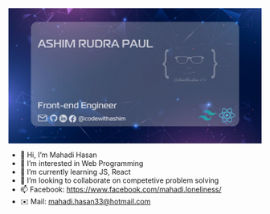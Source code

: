 <img align="center" src="https://github.com/codewithashim/codewithashim/blob/main/img/gitBanner.png" alt="codewithashim" />


- 👋 Hi, I’m Mahadi Hasan
- 👀 I’m interested in Web Programming
- 🌱 I’m currently learning JS, React
- 💞️ I’m looking to collaborate on competetive problem solving
- 📫 Facebook: https://www.facebook.com/mahadi.loneliness/  
- ✉️ Mail: mahadi.hasan33@hotmail.com
